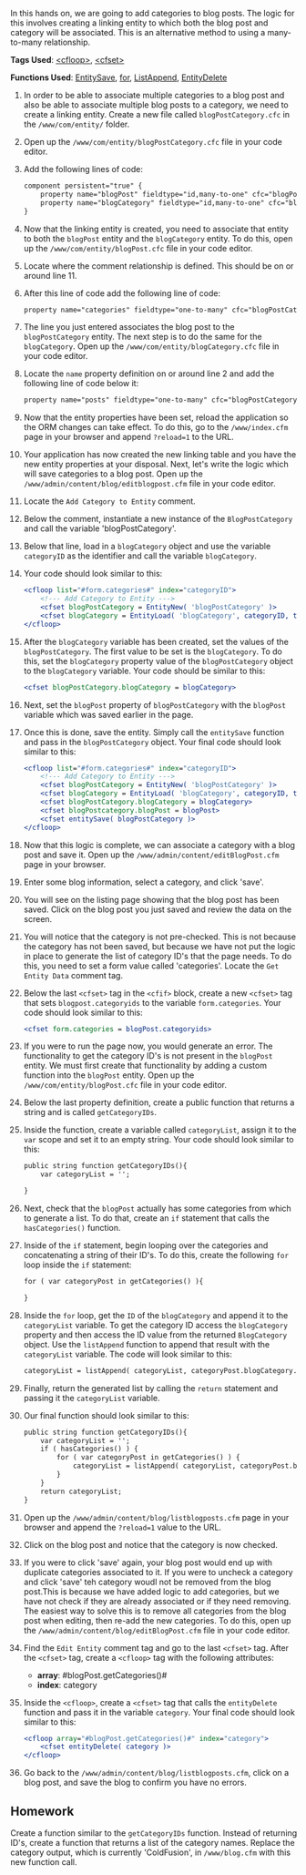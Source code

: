 In this hands on, we are going to add categories to blog posts. The logic for this involves creating a linking entity to which both the blog post and category will be associated. This is an alternative method to using a many-to-many relationship.

**Tags Used**: [\<cfloop>](https://helpx.adobe.com/coldfusion/cfml-reference/coldfusion-tags/tags-j-l/cfloop.html), [\<cfset>](https://helpx.adobe.com/coldfusion/cfml-reference/coldfusion-tags/tags-r-s/cfset.html)

**Functions Used**: [EntitySave](https://helpx.adobe.com/coldfusion/cfml-reference/coldfusion-functions/functions-e-g/entitysave.html), [for](https://helpx.adobe.com/coldfusion/developing-applications/the-cfml-programming-language/extending-coldfusion-pages-with-cfml-scripting/using-cfscript-statements.html#Usingforloops), [ListAppend](https://helpx.adobe.com/coldfusion/cfml-reference/coldfusion-functions/functions-l/listappend.html), [EntityDelete](https://helpx.adobe.com/coldfusion/cfml-reference/coldfusion-functions/functions-e-g/entitydelete.html)

1. In order to be able to associate multiple categories to a blog post and also be able to associate multiple blog posts to a category, we need to create a linking entity. Create a new file called `blogPostCategory.cfc` in the `/www/com/entity/` folder.
1. Open up the `/www/com/entity/blogPostCategory.cfc` file in your code editor.
1. Add the following lines of code:

    ```cfml
    component persistent="true" {
        property name="blogPost" fieldtype="id,many-to-one" cfc="blogPost" column="blogPostid" ;
        property name="blogCategory" fieldtype="id,many-to-one" cfc="blogCategory" column="blogCategoryid" ;
    }
    ```

1. Now that the linking entity is created, you need to associate that entity to both the `blogPost` entity and the `blogCategory` entity. To do this, open up the `/www/com/entity/blogPost.cfc` file in your code editor.
1. Locate where the comment relationship is defined. This should be on or around line 11.
1. After this line of code add the following line of code:

    ```cfml
    property name="categories" fieldtype="one-to-many" cfc="blogPostCategory" fkcolumn="blogpostid";
    ```

1. The line you just entered associates the blog post to the `blogPostCategory` entity. The next step is to do the same for the `blogCategory`. Open up the `/www/com/entity/blogCategory.cfc` file in your code editor.
1. Locate the `name` property definition on or around line 2 and add the following line of code below it:

    ```cfml
    property name="posts" fieldtype="one-to-many" cfc="blogPostCategory" fkcolumn="blogCategoryid";
    ```

1. Now that the entity properties have been set, reload the application so the ORM changes can take effect. To do this, go to the `/www/index.cfm` page in your browser and append `?reload=1` to the URL.
1. Your application has now created the new linking table and you have the new entity properties at your disposal. Next, let's write the logic which will save categories to a blog post. Open up the `/www/admin/content/blog/editblogpost.cfm` file in your code editor.
1. Locate the `Add Category to Entity` comment.
1. Below the comment, instantiate a new instance of the `BlogPostCategory` and call the variable 'blogPostCategory'.
1. Below that line, load in a `blogCategory` object and use the variable `categoryID` as the identifier and call the variable `blogCategory`.
1. Your code should look similar to this:

    ```cfml
    <cfloop list="#form.categories#" index="categoryID">
        <!--- Add Category to Entity --->
        <cfset blogPostCategory = EntityNew( 'blogPostCategory' )>
        <cfset blogCategory = EntityLoad( 'blogCategory', categoryID, true )>
    </cfloop>
    ```

1. After the `blogCategory` variable has been created, set the values of the `blogPostCategory`. The first value to be set is the `blogCategory`. To do this, set the `blogCategory` property value of the `blogPostCategory` object to the `blogCategory` variable. Your code should be similar to this:

    ```cfml
    <cfset blogPostCategory.blogCategory = blogCategory>
    ```

1. Next, set the `blogPost` property of `blogPostCategory` with the `blogPost` variable which was saved earlier in the page.
1. Once this is done, save the entity. Simply call the `entitySave` function and pass in the `blogPostCategory` object. Your final code should look similar to this:

    ```cfml
    <cfloop list="#form.categories#" index="categoryID">
        <!--- Add Category to Entity --->
        <cfset blogPostCategory = EntityNew( 'blogPostCategory' )>
        <cfset blogCategory = EntityLoad( 'blogCategory', categoryID, true )>
        <cfset blogPostCategory.blogCategory = blogCategory>
        <cfset blogPostcategory.blogPost = blogPost>
        <cfset entitySave( blogPostCategory )>
    </cfloop>
    ```

1. Now that this logic is complete, we can associate a category with a blog post and save it. Open up the `/www/admin/content/editBlogPost.cfm` page in your browser.
1. Enter some blog information, select a category, and click 'save'.
1. You will see on the listing page showing that the blog post has been saved. Click on the blog post you just saved and review the data on the screen.
1. You will notice that the category is not pre-checked. This is not because the category has not been saved, but because we have not put the logic in place to generate the list of category ID's that the page needs. To do this, you need to set a form value called 'categories'. Locate the `Get Entity Data` comment tag.
1. Below the last `<cfset>` tag in the `<cfif>` block, create a new `<cfset>` tag that sets `blogpost.categoryids` to the variable `form.categories`. Your code should look similar to this:

    ```cfml
    <cfset form.categories = blogPost.categoryids>
    ```

1. If you were to run the page now, you would generate an error. The functionality to get the category ID's is not present in the `blogPost` entity. We must first create that functionality by adding a custom function into the `blogPost` entity. Open up the `/www/com/entity/blogPost.cfc` file in your code editor.
1. Below the last property definition, create a public function that returns a string and is called `getCategoryIDs`.
1. Inside the function, create a variable called `categoryList`, assign it to the `var` scope and set it to an empty string. Your code should look similar to this:

    ```cfml
    public string function getCategoryIDs(){
        var categoryList = '';

    }
    ```

1. Next, check that the `blogPost` actually has some categories from which to generate a list. To do that, create an `if` statement that calls the `hasCategories()` function.
1. Inside of the `if` statement, begin looping over the categories and concatenating a string of their ID's. To do this, create the following `for` loop inside the `if` statement:

    ```cfml
    for ( var categoryPost in getCategories() ){

    }
    ```

1. Inside the `for` loop, get the `ID` of the `blogCategory` and append it to the `categoryList` variable. To get the category ID access the `blogCategory` property and then access the ID value from the returned `BlogCategory` object. Use the `listAppend` function to append that result with the `categoryList` variable. The code will look similar to this:

    ```cfml
    categoryList = listAppend( categoryList, categoryPost.blogCategory.id );
    ```

1. Finally, return the generated list by calling the `return` statement and passing it the `categoryList` variable.
1. Our final function should look similar to this:

    ```cfml
    public string function getCategoryIDs(){
        var categoryList = '';
        if ( hasCategories() ) {
            for ( var categoryPost in getCategories() ) {
                categoryList = listAppend( categoryList, categoryPost.blogCategory.id );
            }
        }
        return categoryList;
    }
    ```

1. Open up the `/www/admin/content/blog/listblogposts.cfm` page in your browser and append the `?reload=1` value to the URL.
1. Click on the blog post and notice that the category is now checked.
1. If you were to click 'save' again, your blog post would end up with duplicate categories associated to it. If you were to uncheck a category and click 'save' teh category woudl not be removed from the blog post.This is because we have added logic to add categories, but we have not check if they are already associated or if they need removing. The easiest way to solve this is to remove all categories from the blog post when editing, then re-add the new categories. To do this, open up the `/www/admin/content/blog/editBlogPost.cfm` file in your code editor.
1. Find the `Edit Entity` comment tag and go to the last `<cfset>` tag. After the `<cfset>` tag, create a `<cfloop>` tag with the following attributes:
    * **array**: #blogPost.getCategories()#
    * **index**: category
1. Inside the `<cfloop>`, create a `<cfset>` tag that calls the `entityDelete` function and pass it in the variable `category`. Your final code should look similar to this:

    ```cfml
    <cfloop array="#blogPost.getCategories()#" index="category">
        <cfset entityDelete( category )>
    </cfloop>
    ```

1. Go back to the `/www/admin/content/blog/listblogposts.cfm`, click on a blog post, and save the blog to confirm you have no errors.

## Homework

Create a function similar to the `getCategoryIDs` function. Instead of returning ID's, create a function that returns a list of the category names. Replace the category output, which is currently 'ColdFusion', in `/www/blog.cfm` with this new function call.
